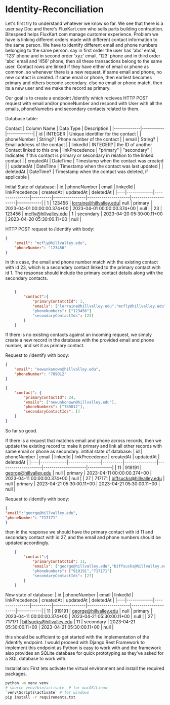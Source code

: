 # Identity-Reconciliation

Let's first try to understand whatever we know so far. We see that there is a user say Doc and there's FluxKart.com who sells parts building contraption. Bitespeed helps FluxKart.com manage customer experience. 
Problem we have is linking different orders made with different contact information to the same person.
We have to identify different email and phone numbers belonging to the same person. say in first order the user has 'abc' email, '123' phone and in second order 'xyz' email, '123' phone and in third order 'abc' email and '456' phone, then all these transactions belong to the same user. Contact rows are linked if they have either of email or phone as common.
so whenever there is a new request, 
if same email and phone, no new contact is created.
if same email or phone, then earliest becomes primary and others become secondary.
else no email or phone match, then its a new user and we make the record as primary.

Our goal is to create a endpoint /identify which recieves HTTP POST request with email and/or phoneNumber and respond with User with all the emails, phoneNumebrs and secondary contacts related to them.


Database table:

Contact
| Column Name | Data Type | Description |
|-------------|-----------|-------------|
| id          | INTEGER   | Unique identifier for the contact |
| phoneNumber | String? | Phone number of the contact |
| email       | String?   | Email address of the contact |
| linkedId   | INTEGER?  | the ID of another Contact linked to this one
| linkPrecedence | "primary" | "secondary" | Indicates if this contact is primary or secondary in relation to the linked contact |
| createdAt   | DateTime  | Timestamp when the contact was created |
| updatedAt   | DateTime  | Timestamp when the contact was last updated |
| deletedAt  | DateTime? | Timestamp when the contact was deleted, if applicable |



Initial State of database:
| id | phoneNumber | email          | linkedId | linkPrecedence | createdAt           | updatedAt           | deletedAt |
|----|-------------|----------------|----------|----------------|---------------------|---------------------|------------|
| 1  | 123456      | lorraine@hillvalley.edu| null     | primary        | 2023-04-01 00:00:00.374+00 | 2023-04-01 00:00:00.374+00 | null       |
| 23 | 123456      | mcfly@hillvalley.edu | 1        | secondary      | 2023-04-20 05:30:00.11+00   | 2023-04-20 05:30:00.11+00   | null       |

HTTP POST request to /identify with body:
```json
{
	"email": "mcfly@hillvalley.edu",
	"phoneNumber": "123456"
}
```
In this case, the email and phone number match with the existing contact with id 23, which is a secondary contact linked to the primary contact with id 1. The response should include the primary contact details along with the secondary contacts.
```json

	{
		"contact":{
			"primaryContatctId": 1,
			"emails": ["lorraine@hillvalley.edu","mcfly@hillvalley.edu"]
			"phoneNumbers": ["123456"]
			"secondaryContactIds": [23]
		}
	}
```

If there is no existing contacts against an incoming request, we simply create a new record in the database with the provided email and phone number, and set it as primary contact.

Request to /identify with body:
```json
{
    "email": "newunkonown@hillvalley.edu",
    "phoneNumber": "789012"
}

```
```json
{
    "contact": {
        "primaryContactId": 24,
        "emails": ["newunkonown@hillvalley.edu"],
        "phoneNumbers": ["789012"],
        "secondaryContactIds": []
    }
}
```
So far so good.

If there is a request that matches email and phone across records, then we update the existing record to make it primary and link all other records with same email or phone as secondary.
intitial state of database:
| id | phoneNumber | email          | linkedId | linkPrecedence | createdAt           | updatedAt           | deletedAt |
|----|-------------|----------------|----------|----------------|---------------------|---------------------|------------|
| 11 | 919191      | george@hillvalley.edu | null     | primary        | 2023-04-11 00:00:00.374+00 | 2023-04-11 00:00:00.374+00 | null       |
| 27 | 717171      | biffsucks@hillvalley.edu | null     | primary        | 2023-04-21 05:30:00.11+00   | 2023-04-21 05:30:00.11+00   | null       |

Request to /identify with body:
```json
{
"email":"george@hillvalley.edu",
"phoneNumber": "717171"
}
```
then in the response we should have the primary contact with id 11 and secondary contact with id 27, and the email and phone numbers should be updated accordingly.
```json
	{
		"contact":{
			"primaryContatctId": 11,
			"emails": ["george@hillvalley.edu","biffsucks@hillvalley.edu"]
			"phoneNumbers": ["919191","717171"]
			"secondaryContactIds": [27]
		}
	}
```

New state of database:
| id | phoneNumber | email          | linkedId | linkPrecedence | createdAt           | updatedAt           | deletedAt |
|----|-------------|----------------|----------|----------------|---------------------|---------------------|------------|
| 11 | 919191      | george@hillvalley.edu | null     | primary        | 2023-04-11 00:00:00.374+00 | 2023-04-21 05:30:00.11+00 | null       |
| 27 | 717171      | biffsucks@hillvalley.edu | 11       | secondary      | 2023-04-21 05:30:00.11+00   | 2023-04-21 05:30:00.11+00   | null       |

this should be sufficient to get started with the implementation of the /identify endpoint.
I would proceed with Django Rest Framework to implement this endpoint as Python is easy to work with and the framework also provides an SQLite database for quick prototyping as they've asked for a SQL database to work with.

Installation:
First lets activate the virtual environment and install the required packages.
```bash
python -m venv venv
# source venv/bin/activate  # for macOS/Linux
`venv\Scripts\activate` # for windows
pip install -r requirements.txt
```
